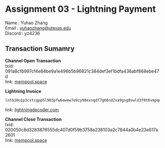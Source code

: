 # Assignment 03 - Lightning Payment

Name    : Yuhao Zhang  
Email   : yuhaozhang@utexas.edu  
Discord : yz4236  

## Transaction Sumamry

**Channel Open Transaction**  
txid: 091a8cfb997cf4e84be9a1e496b5b96821c384def3ef1bdfa436abf868ebe47d  
link: [mempool.space](https://mempool.space/testnet/tx/091a8cfb997cf4e84be9a1e496b5b96821c384def3ef1bdfa436abf868ebe47d)

**Lightning Invoice**
```md
lntb10u1p3cstcgpp5l903pfw6ewew7e9zy98exxqdf7g66nd2va9gsg0swld3f0t6vmpqdqqcqzpgxqyz5vqsp5te8ygvvuglc057fqtwl7x645spjud96f0659aymmt3k4c95yyw6q9qyyssq373zwpl9dnl6r73uj0pn93dj6wmf4j5kp3796fdv6syxef0rc9wsasftw6tucyudr2g0ryd5cjy7wpx9mwdknwq72ljaxnzsczl65dcq0mhtsg
```
link: [lightningdecoder.com](https://lightningdecoder.com/lntb10u1p3cstcgpp5l903pfw6ewew7e9zy98exxqdf7g66nd2va9gsg0swld3f0t6vmpqdqqcqzpgxqyz5vqsp5te8ygvvuglc057fqtwl7x645spjud96f0659aymmt3k4c95yyw6q9qyyssq373zwpl9dnl6r73uj0pn93dj6wmf4j5kp3796fdv6syxef0rc9wsasftw6tucyudr2g0ryd5cjy7wpx9mwdknwq72ljaxnzsczl65dcq0mhtsg)

**Channel Close Transaction**  
txid: 020050c8d3283876555dc407d0f59b3758a238103a2c7844a0b4e23e617a2601  
link: [mempool.space](https://mempool.space/testnet/tx/020050c8d3283876555dc407d0f59b3758a238103a2c7844a0b4e23e617a2601)

